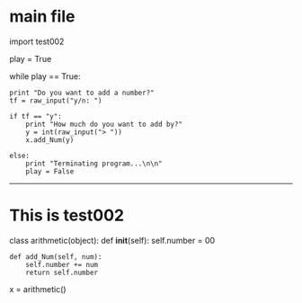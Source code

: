 # main file
import test002

play = True


while play == True:

	print "Do you want to add a number?"
	tf = raw_input("y/n: ")
	
	if tf == "y":
		print "How much do you want to add by?"
		y = int(raw_input("> "))
		x.add_Num(y)
		
	else:
		print "Terminating program...\n\n"
		play = False
		
------------------------------------------
# This is test002
		
class arithmetic(object):
	def __init__(self):
		self.number = 00
		
	def add_Num(self, num):
		self.number += num
		return self.number
	
x = arithmetic()

